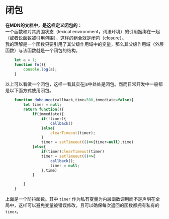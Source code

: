 # 闭包  

__在MDN的文档中，是这样定义闭包的：__  
一个函数和对其周围状态（lexical environment，词法环境）的引用捆绑在一起（或者说函数被引用包围），这样的组合就是闭包（closure）。  
我的理解是一个函数只要引用了其父级作用域中的变量，那么其父级作用域（外层函数）与该函数就是一个闭包的结构。

```js
    let a = 1;
    function fn(){
        console.log(a);
    }
```

以上可以看做一个闭包，这样一看其实在js中处处是闭包。然而日常开发中一般都是以下面方式使用闭包。

```js
    function dobounce(callback,time=500,immediate=false){
        let timer = null;
        return function(){
            if(immediate){
                if(!timer){
                    callback()
                }else{
                    clearTimeout(timer);
                } 
                timer = setTimeout(()=>{timer=null},time)
            }else{
                if(timer)clearTimeout(timer)
                timer = setTimeout(()=>{
                    callback();
                    timer = null;
                },time)
            }

        }
    }
```

上面是一个防抖函数。其中 `timer` 作为私有变量为内层函数调用而不是声明在全局中，这样可以避免变量被错误修改，且可以确保每次返回的函数都拥有私有的 `timer`。

